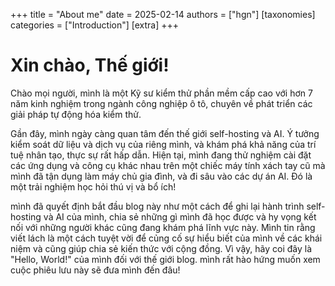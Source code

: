 +++
title = "About me"
date = 2025-02-14
authors = ["hgn"]
[taxonomies]
categories = ["Introduction"]
[extra]
+++
# Xin chào, Thế giới!

Chào mọi người, mình là một Kỹ sư kiểm thử phần mềm cấp cao với hơn 7 năm kinh nghiệm trong ngành công nghiệp ô tô, chuyên về phát triển các giải pháp tự động hóa kiểm thử.

Gần đây, mình ngày càng quan tâm đến thế giới self-hosting và AI. Ý tưởng kiểm soát dữ liệu và dịch vụ của riêng mình, và khám phá khả năng của trí tuệ nhân tạo, thực sự rất hấp dẫn. Hiện tại, mình đang thử nghiệm cài đặt các ứng dụng và công cụ khác nhau trên một chiếc máy tính xách tay cũ mà mình đã tận dụng làm máy chủ gia đình, và đi sâu vào các dự án AI. Đó là một trải nghiệm học hỏi thú vị và bổ ích!

mình đã quyết định bắt đầu blog này như một cách để ghi lại hành trình self-hosting và AI của mình, chia sẻ những gì mình đã học được và hy vọng kết nối với những người khác cũng đang khám phá lĩnh vực này. Mình tin rằng viết lách là một cách tuyệt vời để củng cố sự hiểu biết của mình về các khái niệm và cũng giúp chia sẻ kiến thức với cộng đồng. Vì vậy, hãy coi đây là "Hello, World!" của mình đối với thế giới blog. mình rất hào hứng muốn xem cuộc phiêu lưu này sẽ đưa mình đến đâu!
